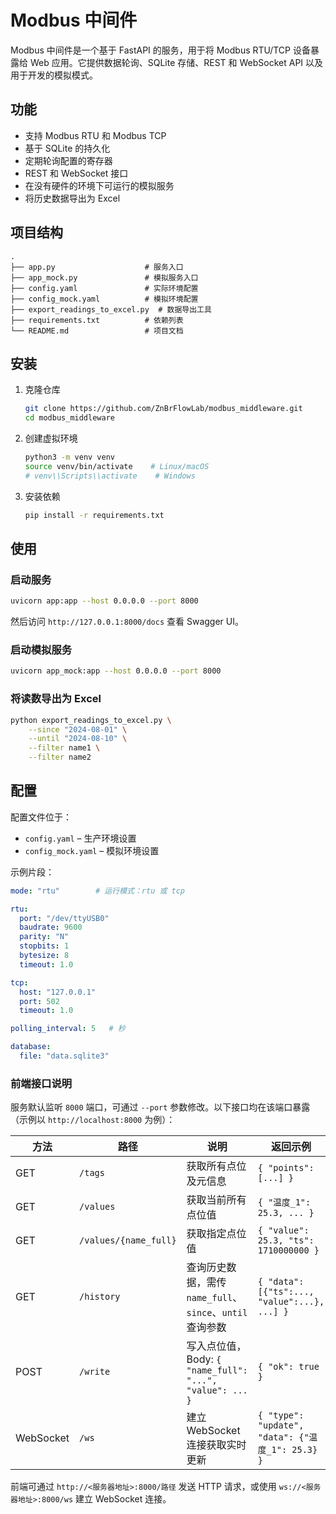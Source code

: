 # Modbus 中间件

Modbus 中间件是一个基于 FastAPI 的服务，用于将 Modbus RTU/TCP 设备暴露给 Web 应用。它提供数据轮询、SQLite 存储、REST 和 WebSocket API 以及用于开发的模拟模式。

## 功能
- 支持 Modbus RTU 和 Modbus TCP
- 基于 SQLite 的持久化
- 定期轮询配置的寄存器
- REST 和 WebSocket 接口
- 在没有硬件的环境下可运行的模拟服务
- 将历史数据导出为 Excel

## 项目结构
```
.
├── app.py                    # 服务入口
├── app_mock.py               # 模拟服务入口
├── config.yaml               # 实际环境配置
├── config_mock.yaml          # 模拟环境配置
├── export_readings_to_excel.py  # 数据导出工具
├── requirements.txt          # 依赖列表
└── README.md                 # 项目文档
```

## 安装
1. 克隆仓库
   ```bash
   git clone https://github.com/ZnBrFlowLab/modbus_middleware.git
   cd modbus_middleware
   ```
2. 创建虚拟环境
   ```bash
   python3 -m venv venv
   source venv/bin/activate    # Linux/macOS
   # venv\\Scripts\\activate    # Windows
   ```
3. 安装依赖
   ```bash
   pip install -r requirements.txt
   ```

## 使用

### 启动服务
```bash
uvicorn app:app --host 0.0.0.0 --port 8000
```
然后访问 `http://127.0.0.1:8000/docs` 查看 Swagger UI。

### 启动模拟服务
```bash
uvicorn app_mock:app --host 0.0.0.0 --port 8000
```

### 将读数导出为 Excel
```bash
python export_readings_to_excel.py \
    --since "2024-08-01" \
    --until "2024-08-10" \
    --filter name1 \
    --filter name2
```

## 配置
配置文件位于：
- `config.yaml` – 生产环境设置
- `config_mock.yaml` – 模拟环境设置

示例片段：
```yaml
mode: "rtu"        # 运行模式：rtu 或 tcp

rtu:
  port: "/dev/ttyUSB0"
  baudrate: 9600
  parity: "N"
  stopbits: 1
  bytesize: 8
  timeout: 1.0

tcp:
  host: "127.0.0.1"
  port: 502
  timeout: 1.0

polling_interval: 5   # 秒

database:
  file: "data.sqlite3"
```
### 前端接口说明

服务默认监听 `8000` 端口，可通过 `--port` 参数修改。以下接口均在该端口暴露（示例以 `http://localhost:8000` 为例）：

| 方法 | 路径 | 说明 | 返回示例 |
| ---- | ---- | ---- | ---- |
| GET | `/tags` | 获取所有点位及元信息 | `{ "points": [...] }` |
| GET | `/values` | 获取当前所有点位值 | `{ "温度_1": 25.3, ... }` |
| GET | `/values/{name_full}` | 获取指定点位值 | `{ "value": 25.3, "ts": 1710000000 }` |
| GET | `/history` | 查询历史数据，需传 `name_full`、`since`、`until` 查询参数 | `{ "data": [{"ts":..., "value":...}, ...] }` |
| POST | `/write` | 写入点位值，Body: `{ "name_full": "...", "value": ... }` | `{ "ok": true }` |
| WebSocket | `/ws` | 建立 WebSocket 连接获取实时更新 | `{ "type": "update", "data": {"温度_1": 25.3} }` |

前端可通过 `http://<服务器地址>:8000/路径` 发送 HTTP 请求，或使用 `ws://<服务器地址>:8000/ws` 建立 WebSocket 连接。



